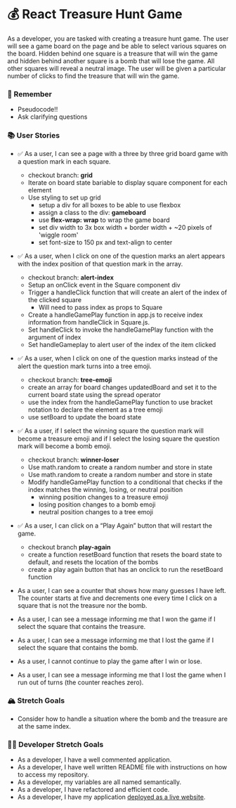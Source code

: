 # 💰 React Treasure Hunt Game

As a developer, you are tasked with creating a treasure hunt game. The user will see a game board on the page and be able to select various squares on the board. Hidden behind one square is a treasure that will win the game and hidden behind another square is a bomb that will lose the game. All other squares will reveal a neutral image. The user will be given a particular number of clicks to find the treasure that will win the game.

### 🤔 Remember

- Pseudocode!!
- Ask clarifying questions

### 📚 User Stories

- ✅ As a user, I can see a page with a three by three grid board game with a question mark in each square.

  - checkout branch: **grid**
  - Iterate on board state bariable to display square component for each element
  - Use styling to set up grid
    - setup a div for all boxes to be able to use flexbox
    - assign a class to the div: **gameboard**
    - use **flex-wrap: wrap** to wrap the game board
    - set div width to 3x box width + border width + ~20 pixels of 'wiggle room'
    - set font-size to 150 px and text-align to center

- ✅ As a user, when I click on one of the question marks an alert appears with the index position of that question mark in the array.

  - checkout branch: **alert-index**
  - Setup an onClick event in the Square component div
  - Trigger a handleClick function that will create an alert of the index of the clicked square
    - Will need to pass index as props to Square
  - Create a handleGamePlay function in app.js to receive index information from handleClick in Square.js.
  - Set handleClick to invoke the handleGamePlay function with the argument of index
  - Set handleGameplay to alert user of the index of the item clicked

- ✅ As a user, when I click on one of the question marks instead of the alert the question mark turns into a tree emoji.

  - checkout branch: **tree-emoji**
  - create an array for board changes updatedBoard and set it to the current board state using the spread operator
  - use the index from the handleGamePlay function to use bracket notation to declare the element as a tree emoji
  - use setBoard to update the board state

- ✅ As a user, if I select the winning square the question mark will become a treasure emoji and if I select the losing square the question mark will become a bomb emoji.

  - checkout branch: **winner-loser**
  - Use math.random to create a random number and store in state
  - Use math.random to create a random number and store in state
  - Modify handleGamePlay function to a conditional that checks if the index matches the winning, losing, or neutral position
    - winning position changes to a treasure emoji
    - losing position changes to a bomb emoji
    - neutral position changes to a tree emoji

- ✅ As a user, I can click on a “Play Again” button that will restart the game.

  - checkout branch **play-again**
  - create a function resetBoard function that resets the board state to default, and resets the location of the bombs
  - create a play again button that has an onclick to run the resetBoard function

- As a user, I can see a counter that shows how many guesses I have left. The counter starts at five and decrements one every time I click on a square that is not the treasure nor the bomb.

- As a user, I can see a message informing me that I won the game if I select the square that contains the treasure.

- As a user, I can see a message informing me that I lost the game if I select the square that contains the bomb.

- As a user, I cannot continue to play the game after I win or lose.

- As a user, I can see a message informing me that I lost the game when I run out of turns (the counter reaches zero).

### 🏔 Stretch Goals

- Consider how to handle a situation where the bomb and the treasure are at the same index.

### 👩‍💻 Developer Stretch Goals

- As a developer, I have a well commented application.
- As a developer, I have well written README file with instructions on how to access my repository.
- As a developer, my variables are all named semantically.
- As a developer, I have refactored and efficient code.
- As a developer, I have my application [deployed as a live website](https://render.com/docs/deploy-create-react-app).
